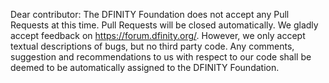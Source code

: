 Dear contributor:
The DFINITY Foundation does not accept any Pull Requests at this time. Pull Requests will be closed automatically. We gladly accept feedback on https://forum.dfinity.org/. However, we only accept textual descriptions of bugs, but no third party code. Any comments, suggestion and recommendations to us with respect to our code shall be deemed to be automatically assigned to the DFINITY Foundation.
